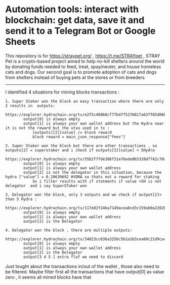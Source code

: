 # Automation tools: interact with blockchain: get data, save it and send it to a Telegram Bot or Google Sheets

This repository is for https://straypet.org/ , https://t.me/STRAYpet ,
STRAY Pet is a crypto-based project aimed to help no-kill shelters around the world by donating funds needed to feed, treat, spay/neuter, and house homeless cats and dogs. Our second goal is to promote adoption of cats and dogs from shelters instead of buying pets at the stores or from breeders


-------------------------------------

I identified 4 situations for mining blocks transactions  :
    
	1. Super Staker won the block an easy transaction where there are only 2 results in  outputs:
           https://explorer.hydrachain.org/tx/e2f5c46868cf77b47f5376817a637f85d06baa697f49c8b2f4131be6dc590c4e
            output[0] is always empty 
            output[1] is always your own wallet address but the Hydra near it is not the reward but the utxo used in tx : 
                [outputs][2][value] /= block reward
                block reward = main_json_response["fees"]

    2. Super Staker won the block but there are other transactions , so outputs[2] = superstaker and i check if outputs[3][value] < 5Hydra
        https://explorer.hydrachain.org/tx/55b2f7fde386f31e76ede065320df742c70ae92f7a09d1e78d79f8a384fda3f1
            output[0] is always empty
            output[1] is always your own wallet address
            output[2] is not the delegator in this situation, because the hydra ["value"] = 0.29639692 HYDRA so thats not a reward for staking
                So i filter results with if statments if value <5H is not delegator  and i say SuperSTaker won 

    3. Delegator won the block, only 3 outputs and we check if output[2]< than 5 Hydra :
        https://explorer.hydrachain.org/tx/117e81f24ba7149acea0cd3c159ab0a2202bb0a2d8176c77f81216d0ec17761f
            output[0] is always empty
            output[1] is always your own wallet address
            output[2] is the Delegator
            
    4. Delegator won the block , there are multiple outputs:
              https://explorer.hydrachain.org/tx/34023cc636a3256c5b1a1b3cea60c21d9cac49457c70a559f67116bcc3f14ccf
            output[0] is always empty
            output[1] is always your own wallet address
            output[2] is the Delegator
            output[3 4 5 ] extra fluf we need to discard
	    
Just tought about the transactions in/out of the wallet , those also need to be filtered. Maybe filter first all the transactions that have output[0] as value zero , it seems all mined blocks have that 
